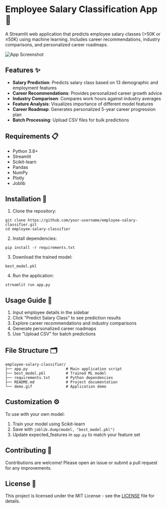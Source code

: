 # Employee Salary Classification App 💼

A Streamlit web application that predicts employee salary classes (>50K or ≤50K) using machine learning. Includes career recommendations, industry comparisons, and personalized career roadmaps.

![App Screenshot](demo.gif) <!-- Replace with actual screenshot/gif -->

## Features ✨

- **Salary Prediction**: Predicts salary class based on 13 demographic and employment features
- **Career Recommendations**: Provides personalized career growth advice
- **Industry Comparison**: Compares work hours against industry averages
- **Feature Analysis**: Visualizes importance of different model features
- **Career Roadmap**: Generates personalized 5-year career progression plan
- **Batch Processing**: Upload CSV files for bulk predictions

## Requirements 📋

- Python 3.8+
- Streamlit
- Scikit-learn
- Pandas
- NumPy
- Plotly
- Joblib

## Installation 🚀

1. Clone the repository:
```
git clone https://github.com/your-username/employee-salary-classifier.git
cd employee-salary-classifier
```
2. Install dependencies:
```
pip install -r requirements.txt
```
3. Download the trained model:
```
best_model.pkl
```
4. Run the application:
```
streamlit run app.py
```

## Usage Guide 📖

1. Input employee details in the sidebar
2. Click "Predict Salary Class" to see prediction results
3. Explore career recommendations and industry comparisons
4. Generate personalized career roadmaps
5. Use "Upload CSV" for batch predictions

## File Structure 🗂️

```
employee-salary-classifier/
├── app.py                 # Main application script
├── best_model.pkl         # Trained ML model
├── requirements.txt       # Python dependencies
├── README.md              # Project documentation
└── demo.gif               # Application demo
```

## Customization ⚙️

To use with your own model:
1. Train your model using Scikit-learn
2. Save with `joblib.dump(model, "best_model.pkl")`
3. Update expected_features in `app.py` to match your feature set

## Contributing 🤝

Contributions are welcome! Please open an issue or submit a pull request for any improvements.

## License 📄

This project is licensed under the MIT License - see the [LICENSE](LICENSE) file for details.
